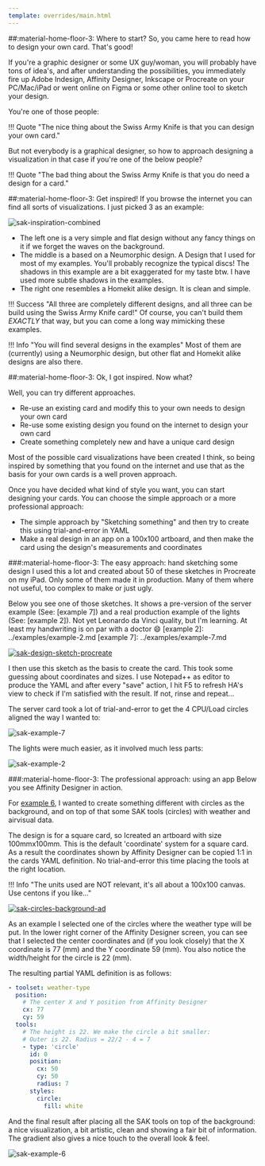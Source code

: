 ```yaml
---
template: overrides/main.html
---
```


[sak-circles-background]: ../assets/screenshots/sak-circles-background.png
[sak-circles-background-ad]: ../assets/screenshots/sak-circles-background-ad.png
[sak-design-sketch-procreate]: ../assets/screenshots/sak-design-sketch-procreate.png
[sak-inspiration-1b]: ../assets/screenshots/sak-inspiration-1b.png
[sak-inspiration-2]: ../assets/screenshots/sak-inspiration-2.jpg
[sak-inspiration-3]: ../assets/screenshots/sak-inspiration-3.png 
[sak-inspiration-4]: ../assets/screenshots/sak-inspiration-4.png 
[sak-inspiration-5b]: ../assets/screenshots/sak-inspiration-5b.png
[sak-inspiration-7b]: ../assets/screenshots/sak-inspiration-7b.png
[sak-inspiration-combined]: ../assets/screenshots/sak-inspiration-combined.png
[sak-example-2]: ..//assets/screenshots/sak-example-2.png
[sak-example-6]: ..//assets/screenshots/sak-example-6.png
[sak-example-7]: ..//assets/screenshots/sak-example-7.png


##:material-home-floor-3: Where to start?
So, you came here to read how to design your own card. That's good!

If you're a graphic designer or some UX guy/woman, you will probably have tons of idea's, and after understanding the possibilities, you immediately fire up Adobe Indesign, Affinity Designer, Inkscape or Procreate on your PC/Mac/iPad or went online on Figma or some other online tool to sketch your design.

You're one of those people: 

!!! Quote "The nice thing about the Swiss Army Knife is that you can design your own card."

But not everybody is a graphical designer, so how to approach designing a visualization in that case if you're one of the below people?

!!! Quote "The bad thing about the Swiss Army Knife is that you do need a design for a card."

##:material-home-floor-3: Get inspired!
If you browse the internet you can find all sorts of visualizations. I just picked 3 as an example:

![sak-inspiration-combined][sak-inspiration-combined]

- The left one is a very simple and flat design without any fancy things on it if we forget the waves on the background.
- The middle is a based on a Neumorphic design. A Design that I used for most of my examples. You'll probably recognize the typical discs! The shadows in this example are a bit exaggerated for my taste btw. I have used more subtle shadows in the examples.
- The right one resembles a Homekit alike design. It is clean and simple.

!!! Success "All three are completely different designs, and all three can be build using the Swiss Army Knife card!"
    Of course, you can't build them *EXACTLY* that way, but you can come a long way mimicking these examples.

!!! Info "You will find several designs in the examples"
    Most of them are (currently) using a Neumorphic design, but other flat and Homekit alike designs are also there.
    
##:material-home-floor-3: Ok, I got inspired. Now what?

Well, you can try different approaches.

- Re-use an existing card and modify this to your own needs to design your own card
- Re-use some existing design you found on the internet to design your own card
- Create something completely new and have a unique card design

Most of the possible card visualizations have been created I think, so being inspired by something that you found on the internet and use that as the basis for your own cards is a well proven approach.

Once you have decided what kind of style you want, you can start designing your cards. You can choose the simple approach or a more professional approach:

- The simple approach by "Sketching something" and then try to create this using trial-and-error in YAML
- Make a real design in an app on a 100x100 artboard, and then make the card using the design's measurements and coordinates

###:material-home-floor-3: The easy approach: hand sketching some design
I used this a lot and created about 50 of these sketches in Procreate on my iPad. Only some of them made it in production. Many of them where not useful, too complex to make or just ugly.

Below you see one of those sketches. It shows a pre-version of the server example (See: [example 7]) and a real production example of the lights (See: [example 2]). Not yet Leonardo da Vinci quality, but I'm learning. At least my handwriting is on par with a doctor :smile:
  [example 2]: ../examples/example-2.md
  [example 7]: ../examples/example-7.md
  
[![sak-design-sketch-procreate]][sak-design-sketch-procreate]

I then use this sketch as the basis to create the card. This took some guessing about coordinates and sizes. I use Notepad++ as editor to produce the YAML and after every "save" action, I hit F5 to refresh HA's view to check if I'm satisfied with the result. If not, rinse and repeat...

The server card took a lot of trial-and-error to get the 4 CPU/Load circles aligned the way I wanted to:

![sak-example-7]

The lights were much easier, as it involved much less parts:

![sak-example-2]


###:material-home-floor-3: The professional approach: using an app
Below you see Affinity Designer in action.

For [example 6], I wanted to create something different with circles as the background, and on top of that some SAK tools (circles) with weather and airvisual data.

  [example 6]: ../examples/example-6.md
  
The design is for a square card, so Icreated an artboard with size 100mmx100mm. This is the default 'coordinate' system for a square card. As a result the coordinates shown by Affinity Designer can be copied 1:1 in the cards YAML definition. No trial-and-error this time placing the tools at the right location.

!!! Info "The units used are NOT relevant, it's all about a 100x100 canvas. Use centons if you like..."

[![sak-circles-background-ad]][sak-circles-background-ad]

As an example I selected one of the circles where the weather type will be put. In the lower right corner of the Affinity Designer screen, you can see that I selected the center coordinates and (if you look closely) that the X coordinate is 77 (mm) and the Y coordinate 59 (mm). You also notice the width/height for the circle is 22 (mm).

The resulting partial YAML definition is as follows:

```yaml linenums="1" hl_lines="3 4 5 7 8 14"
- toolset: weather-type
  position:
    # The center X and Y position from Affinity Designer
    cx: 77
    cy: 59
  tools:
    # The height is 22. We make the circle a bit smaller:
    # Outer is 22. Radius = 22/2 - 4 = 7
    - type: 'circle'
      id: 0
      position:
        cx: 50
        cy: 50
        radius: 7
      styles:
        circle:
          fill: white
```

And the final result after placing all the SAK tools on top of the background: a nice visualization, a bit artistic, clean and showing a fair bit of information. The gradient also gives a nice touch to the overall look & feel.

![sak-example-6]
